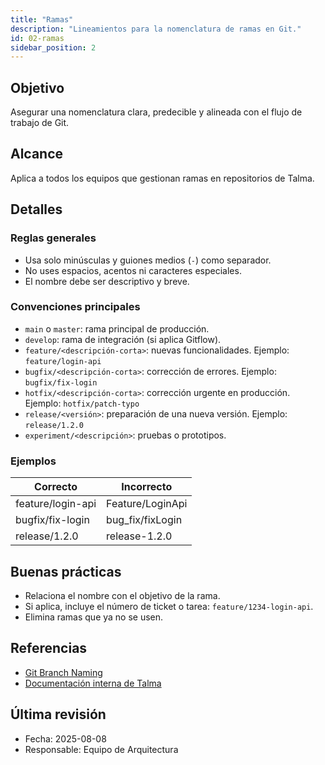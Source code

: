 ```yaml
---
title: "Ramas"
description: "Lineamientos para la nomenclatura de ramas en Git."
id: 02-ramas
sidebar_position: 2
---
```


## Objetivo

Asegurar una nomenclatura clara, predecible y alineada con el flujo de trabajo de Git.

## Alcance

Aplica a todos los equipos que gestionan ramas en repositorios de Talma.

## Detalles

### Reglas generales

- Usa solo minúsculas y guiones medios (`-`) como separador.
- No uses espacios, acentos ni caracteres especiales.
- El nombre debe ser descriptivo y breve.

### Convenciones principales

- `main` o `master`: rama principal de producción.
- `develop`: rama de integración (si aplica Gitflow).
- `feature/<descripción-corta>`: nuevas funcionalidades. Ejemplo: `feature/login-api`
- `bugfix/<descripción-corta>`: corrección de errores. Ejemplo: `bugfix/fix-login`
- `hotfix/<descripción-corta>`: corrección urgente en producción. Ejemplo: `hotfix/patch-typo`
- `release/<versión>`: preparación de una nueva versión. Ejemplo: `release/1.2.0`
- `experiment/<descripción>`: pruebas o prototipos.

### Ejemplos

| Correcto                | Incorrecto         |
|-------------------------|-------------------|
| feature/login-api       | Feature/LoginApi   |
| bugfix/fix-login        | bug_fix/fixLogin   |
| release/1.2.0           | release-1.2.0      |

## Buenas prácticas

- Relaciona el nombre con el objetivo de la rama.
- Si aplica, incluye el número de ticket o tarea: `feature/1234-login-api`.
- Elimina ramas que ya no se usen.

## Referencias

- [Git Branch Naming](https://nvie.com/posts/a-successful-git-branching-model/)
- [Documentación interna de Talma](../README.md)

## Última revisión

- Fecha: 2025-08-08
- Responsable: Equipo de Arquitectura
